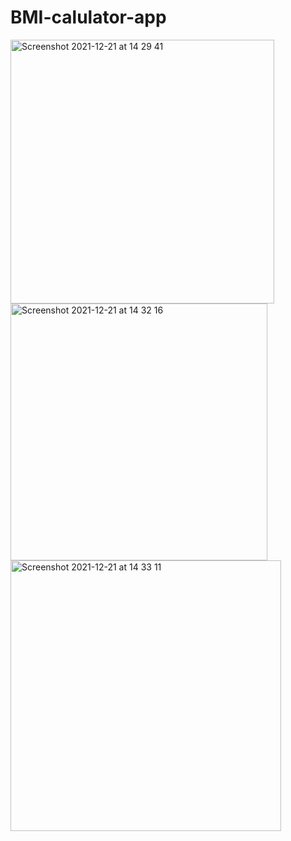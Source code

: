 # BMI-calulator-app
<img width="422" alt="Screenshot 2021-12-21 at 14 29 41" src="https://user-images.githubusercontent.com/58051865/146946689-2b9a5008-7bda-4dc2-95dd-920f2718953a.png">
<img width="411" alt="Screenshot 2021-12-21 at 14 32 16" src="https://user-images.githubusercontent.com/58051865/146946826-5f95a5cb-f8c3-4d3d-b9fa-68f27e4681ff.png">
<img width="433" alt="Screenshot 2021-12-21 at 14 33 11" src="https://user-images.githubusercontent.com/58051865/146946960-e13ed744-bcb9-43bf-a7d6-00ff65476dcc.png">
